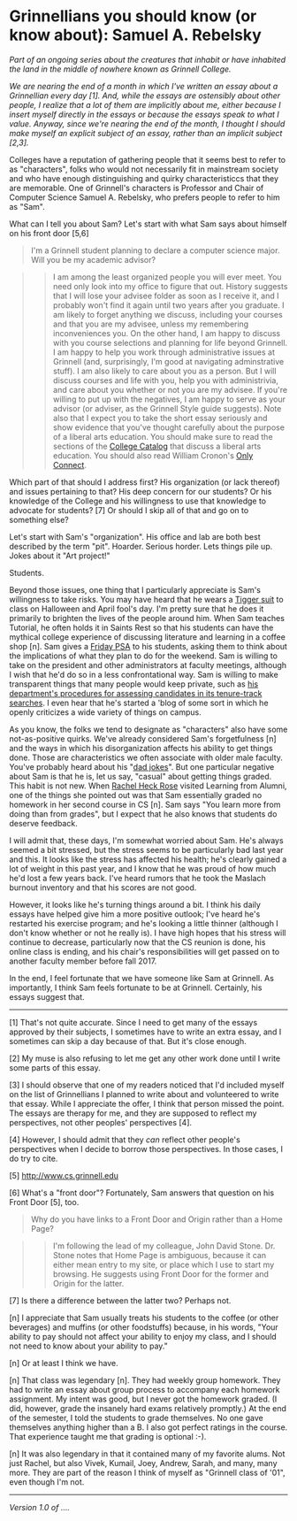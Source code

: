 Grinnellians you should know (or know about): Samuel A. Rebelsky
================================================================

*Part of an ongoing series about the creatures that inhabit or
have inhabited the land in the middle of nowhere known as
Grinnell College.*

*We are nearing the end of a month in which I've written an essay
about a Grinnellian every day [1].  And, while the essays are
ostensibly about other people, I realize that a lot of them are
implicitly about me, either because I insert myself directly in
the essays or because the essays speak to what I value.  Anyway,
since we're nearing the end of the month, I thought I should make
myself an explicit subject of an essay, rather than an implicit
subject [2,3].*

Colleges have a reputation of gathering people that it seems best
to refer to as "characters", folks who would not necessarily fit
in mainstream society and who have enough distinguishing and quirky
characteristiccs that they are memorable.  One of Grinnell's
characters is Professor and Chair of Computer Science Samuel A.
Rebelsky, who prefers people to refer to him as "Sam".

What can I tell you about Sam?  Let's start with what Sam says about
himself on his front door [5,6]

> I'm a Grinnell student planning to declare a computer science
major. Will you be my academic advisor?

>> I am among the least organized people you will ever meet. You
need only look into my office to figure that out. History suggests
that I will lose your advisee folder as soon as I receive it, and
I probably won't find it again until two years after you graduate.
I am likely to forget anything we discuss, including your courses
and that you are my advisee, unless my remembering inconveniences
you. On the other hand, I am happy to discuss with you course
selections and planning for life beyond Grinnell. I am happy to
help you work through administrative issues at Grinnell (and,
surprisingly, I'm good at navigating adminstrative stuff). I am
also likely to care about you as a person. But I will discuss courses
and life with you, help you with administrivia, and care about you
whether or not you are my advisee. If you're willing to put up with
the negatives, I am happy to serve as your advisor (or adviser, as
the Grinnell Style guide suggests). Note also that I expect you to
take the short essay seriously and show evidence that you've thought
carefully about the purpose of a liberal arts education. You should
make sure to read the sections of the [College
Catalog](http://catalog.grinnell.edu) that discuss a liberal arts
education. You should also read William Cronon's [Only
Connect](http://www.williamcronon.net/writing/cronon_only_connect.pdf).

Which part of that should I address first?  His organization (or lack
thereof) and issues pertaining to that?  His deep concern for our
students?  Or his knowledge of the College and his willingness to use
that knowledge to advocate for students? [7]  Or should I skip all
of that and go on to something else?

Let's start with Sam's "organization".  His office and lab are both
best described by the term "pit".  Hoarder.  Serious horder.  Lets
things pile up.  Jokes about it "Art project!"

Students.

Beyond those issues, one thing that I particularly appreciate is
Sam's willingness to take risks.  You may have heard that he wears
a [Tigger suit](tigger-suit.html) to class on Halloween and April
fool's day.  I'm pretty sure that he does it primarily to brighten
the lives of the people around him.  When Sam teaches Tutorial, he
often holds it in Saints Rest so that his students can have the
mythical college experience of discussing literature and learning
in a coffee shop [n].  Sam gives a [Friday PSA](friday-psa.html)
to his students, asking them to think about the implications of what
they plan to do for the weekend.  Sam is willing to take on the
president and other administrators at faculty meetings, although I
wish that he'd do so in a less confrontational way.  Sam is willing
to make transparent things that many people would keep private,
such as [his department's procedures for assessing candidates in
its tenure-track searches](assessing-candidates.html).  I even hear
that he's started a 'blog of some sort in which he openly criticizes
a wide variety of things on campus.

As you know, the folks we tend to designate as "characters" also
have some not-as-positive quirks.  We've already considered Sam's
forgetfulness [n] and the ways in which his disorganization affects
his ability to get things done.  Those are characteristics we often
associate with older male faculty.  You've probably heard about his
"[dad jokes](dad-jokes.html)".  But one particular negative about
Sam is that he is, let us say, "casual" about getting things graded.
This habit is not new.  When [Rachel Heck Rose](rachel-rose.html)
visited Learning from Alumni, one of the things she pointed out was
that Sam essentially graded no homework in her second course in CS
[n].  Sam says "You learn more from doing than from grades", but I
expect that he also knows that students do deserve feedback.

I will admit that, these days, I'm somewhat worried about Sam.  He's
always seemed a bit stressed, but the stress seems to be particularly
bad last year and this.  It looks like the stress has affected his
health; he's clearly gained a lot of weight in this past year, and
I know that he was proud of how much he'd lost a few years back. I've
heard rumors that he took the Maslach burnout inventory and that his
scores are not good.

However, it looks like he's turning things around a bit. I think
his daily essays have helped give him a more positive outlook; I've
heard he's restarted his exercise program; and he's looking a little
thinner (although I don't know whether or not he really is).  I
have high hopes that his stress will continue to decrease, particularly
now that the CS reunion is done, his online class is ending, and
his chair's responsibilities will get passed on to another faculty
member before fall 2017.

In the end, I feel fortunate that we have someone like Sam at Grinnell.
As importantly, I think Sam feels fortunate to be at Grinnell.  Certainly,
his essays suggest that.

---

[1] That's not quite accurate.  Since I need to get many of the 
essays approved by their subjects, I sometimes have to write an extra
essay, and I sometimes can skip a day because of that.  But it's close
enough.

[2] My muse is also refusing to let me get any other work done until
I write some parts of this essay.

[3] I should observe that one of my readers noticed that I'd included
myself on the list of Grinnellians I planned to write about and
volunteered to write that essay.  While I appreciate the offer, I think
that person missed the point.  The essays are therapy for me, and they
are supposed to reflect my perspectives, not other peoples' perspectives
[4].

[4] However, I should admit that they *can* reflect other people's
perspectives when I decide to borrow those perspectives.  In those
cases, I do try to cite.

[5] <http://www.cs.grinnell.edu>

[6] What's a "front door"?  Fortunately, Sam answers that question on
his Front Door [5], too.

> Why do you have links to a Front Door and Origin rather than a Home Page?

>> I'm following the lead of my colleague, John David Stone. Dr.
Stone notes that Home Page is ambiguous, because it can either mean
entry to my site, or place which I use to start my browsing. He
suggests using Front Door for the former and Origin for the latter.

[7] Is there a difference between the latter two?  Perhaps not.

[n] I appreciate that Sam usually treats his students to the coffee
(or other beverages) and muffins (or other foodstuffs) because, in
his words, "Your ability to pay should not affect your ability to
enjoy my class, and I should not need to know about your ability
to pay."

[n] Or at least I think we have.

[n] That class was legendary [n].  They had weekly group homework.  They
had to write an essay about group process to accompany each homework
assignment.  My intent was good, but I never got the homework graded.
(I did, however, grade the insanely hard exams relatively promptly.)
At the end of the semester, I told the students to grade themselves.
No one gave themselves anything higher than a B.  I also got perfect
ratings in the course.  That experience taught me that grading is
optional :-).

[n] It was also legendary in that it contained many of my favorite alums.
Not just Rachel, but also Vivek, Kumail, Joey, Andrew, Sarah, and many,
many more.  They are part of the reason I think of myself as "Grinnell
class of '01", even though I'm not.

---

*Version 1.0 of ....*
